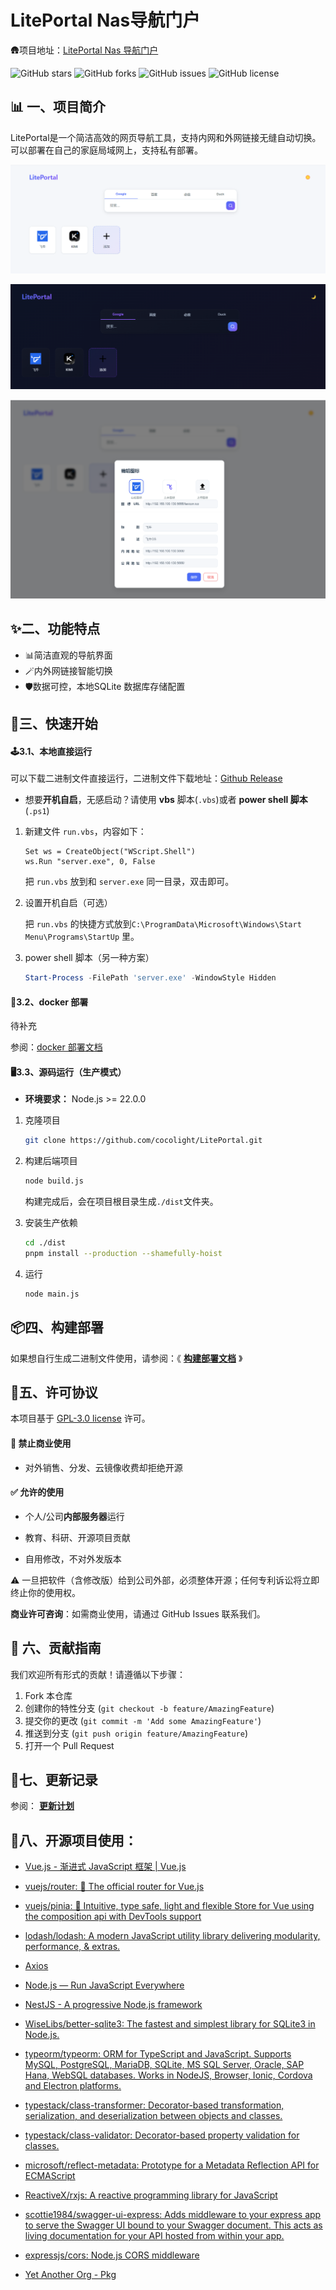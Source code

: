 # LitePortal Nas导航门户

🛖项目地址：[LitePortal  Nas 导航门户](https://github.com/cocolight/LitePortal)



![GitHub stars](https://img.shields.io/github/stars/cocolight/LitePortal)   ![GitHub forks](https://img.shields.io/github/forks/cocolight/LitePortal)   ![GitHub issues](https://img.shields.io/github/issues/cocolight/LitePortal)   ![GitHub license](https://img.shields.io/github/license/cocolight/LitePortal)

## 📊 一、项目简介

LitePortal是一个简洁高效的网页导航工具，支持内网和外网链接无缝自动切换。可以部署在自己的家庭局域网上，支持私有部署。



![image-20250823084643150](./docs/image-20250823084643150.png)

![image-20250823084742186](./docs/image-20250823084742186.png)

![image-20250823084848140](./docs/image-20250823084848140.png)

## ✨二、功能特点

- 📊简洁直观的导航界面
- 🪄内外网链接智能切换
- 🛡️数据可控，本地SQLite 数据库存储配置

## 🚀三、快速开始

#### 🕹️3.1、本地直接运行

可以下载二进制文件直接运行，二进制文件下载地址：[Github Release](https://github.com/cocolight/LitePortal/releases)

+ 想要**开机自启**，无感启动？请使用 **vbs** 脚本(`.vbs`)或者 **power shell 脚本**(`.ps1`)

1. 新建文件 `run.vbs`，内容如下：

   ```vbscript
   Set ws = CreateObject("WScript.Shell")
   ws.Run "server.exe", 0, False
   ```

   把 `run.vbs` 放到和 `server.exe` 同一目录，双击即可。

2. 设置开机自启（可选）

      把 `run.vbs` 的快捷方式放到`C:\ProgramData\Microsoft\Windows\Start Menu\Programs\StartUp` 里。

3. power shell 脚本（另一种方案）

      ```powershell
      Start-Process -FilePath 'server.exe' -WindowStyle Hidden
      ```

      

#### 📀3.2、docker 部署

待补充

参阅：[docker 部署文档](./docs/Docker部署.md)

#### 🖥️3.3、源码运行（生产模式）

- **环境要求：** Node.js >= 22.0.0

  

1. 克隆项目

   ```bash
   git clone https://github.com/cocolight/LitePortal.git
   ```

2. 构建后端项目

   ```bash
   node build.js
   ```

   构建完成后，会在项目根目录生成`./dist`文件夹。

3. 安装生产依赖

   ```bash
   cd ./dist
   pnpm install --production --shamefully-hoist
   ```

4. 运行

   ```bash
   node main.js
   ```



## 📦四、构建部署

如果想自行生成二进制文件使用，请参阅：《 [**构建部署文档**](./docs/构建部署文档.md) 》



## 📄五、许可协议

本项目基于 [GPL-3.0 license](./LICENSE) 许可。

#### 🚫 禁止商业使用
+ 对外销售、分发、云镜像收费却拒绝开源  

#### ✅ 允许的使用
+ 个人/公司**内部服务器**运行  

+ 教育、科研、开源项目贡献  

+ 自用修改，不对外发版本

  

⚠️ 一旦把软件（含修改版）给到公司外部，必须整体开源；任何专利诉讼将立即终止你的使用权。

  

**商业许可咨询**：如需商业使用，请通过 GitHub Issues 联系我们。



## 🤝 六、贡献指南

我们欢迎所有形式的贡献！请遵循以下步骤：

1. Fork 本仓库
2. 创建你的特性分支 (`git checkout -b feature/AmazingFeature`)
3. 提交你的更改 (`git commit -m 'Add some AmazingFeature'`)
4. 推送到分支 (`git push origin feature/AmazingFeature`)
5. 打开一个 Pull Request



## 📜七、更新记录

参阅： **[更新计划](./docs/开发计划.md)** 





## 🔗八、开源项目使用：

+ [Vue.js - 渐进式 JavaScript 框架 | Vue.js](https://cn.vuejs.org/)
+ [vuejs/router: 🚦 The official router for Vue.js](https://github.com/vuejs/router)
+ [vuejs/pinia: 🍍 Intuitive, type safe, light and flexible Store for Vue using the composition api with DevTools support](https://github.com/vuejs/pinia)
+ [lodash/lodash: A modern JavaScript utility library delivering modularity, performance, & extras.](https://github.com/lodash/lodash)
+ [Axios](https://axios-http.com/)
+ [Node.js — Run JavaScript Everywhere](https://nodejs.org/zh-cn)
+ [NestJS - A progressive Node.js framework](https://nestjs.com/)
+ [WiseLibs/better-sqlite3: The fastest and simplest library for SQLite3 in Node.js.](https://github.com/WiseLibs/better-sqlite3)
+ [typeorm/typeorm: ORM for TypeScript and JavaScript. Supports MySQL, PostgreSQL, MariaDB, SQLite, MS SQL Server, Oracle, SAP Hana, WebSQL databases. Works in NodeJS, Browser, Ionic, Cordova and Electron platforms.](https://github.com/typeorm/typeorm)
+ [typestack/class-transformer: Decorator-based transformation, serialization, and deserialization between objects and classes.](https://github.com/typestack/class-transformer)
+ [typestack/class-validator: Decorator-based property validation for classes.](https://github.com/typestack/class-validator)
+ [microsoft/reflect-metadata: Prototype for a Metadata Reflection API for ECMAScript](https://github.com/microsoft/reflect-metadata)
+ [ReactiveX/rxjs: A reactive programming library for JavaScript](https://github.com/reactivex/rxjs)
+ [scottie1984/swagger-ui-express: Adds middleware to your express app to serve the Swagger UI bound to your Swagger document. This acts as living documentation for your API hosted from within your app.](https://github.com/scottie1984/swagger-ui-express)
+ [expressjs/cors: Node.js CORS middleware](https://github.com/expressjs/cors)

+ [Yet Another Org - Pkg](https://github.com/yao-pkg)

